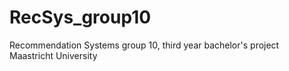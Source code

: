 # RecSys_group10
Recommendation Systems group 10, third year bachelor's project Maastricht University
